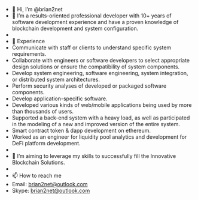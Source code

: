 - 👋 Hi, I’m @brian2net
- 👀 I’m a results-oriented professional developer with 10+ years of software development experience and have a proven knowledge of blockchain development and system configuration.
- 
- 🌱 Experience
- Communicate with staff or clients to understand specific system requirements.
- Collaborate with engineers or software developers to select appropriate design solutions or ensure the compatibility of system components.
- Develop system engineering, software engineering, system integration, or distributed system architectures.
- Perform security analyses of developed or packaged software components.
- Develop application-specific software.
- Developed various kinds of web/mobile applications being used by more than thousands of users.
- Supported a back-end system with a heavy load, as well as participated in the modeling of a new and improved version of the entire system.
- Smart contract token & dapp development on ethereum.
- Worked as an engineer for liquidity pool analytics and development for DeFi platform development.
- 
- 💞️ I’m aiming to leverage my skills to successfully fill the Innovative Blockchain Solutions.
- 
- 📫 How to reach me
- Email: brian2net@outlook.com
- Skype: brian2net@outlook.com
